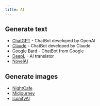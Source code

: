 ```yaml
---
title: AI
---
```


## Generate text

- [ChatGPT](https://chat.openai.com/) - ChatBot developed by OpenAI
- [Claude](https://claude.ai/chat/) - ChatBot developed by Claude
- [Google Bard](https://bard.google.com/) - ChatBot from Google
- [DeepL](https://www.deepl.com/translator) - AI translator
- [NovelAI](https://novelai.net/)

## Generate images

- [NightCafe](https://nightcafe.studio/)
- [Midjourney](https://midjourney.com/)
- [IconifyAI](https://www.iconifyai.com/)
